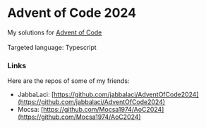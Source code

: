 # Advent of Code 2024

My solutions for [Advent of Code](https://adventofcode.com/)\
\
Targeted language: Typescript

### Links

Here are the repos of some of my friends:

* JabbaLaci: [https://github.com/jabbalaci/AdventOfCode2024](https://github.com/jabbalaci/AdventOfCode2024)
* Mocsa: [https://github.com/Mocsa1974/AoC2024](https://github.com/Mocsa1974/AoC2024)
